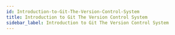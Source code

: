 ```yaml
---
id: Introduction-to-Git-The-Version-Control-System
title: Introduction to Git The Version Control System
sidebar_label: Introduction to Git The Version Control System
---
```



#
